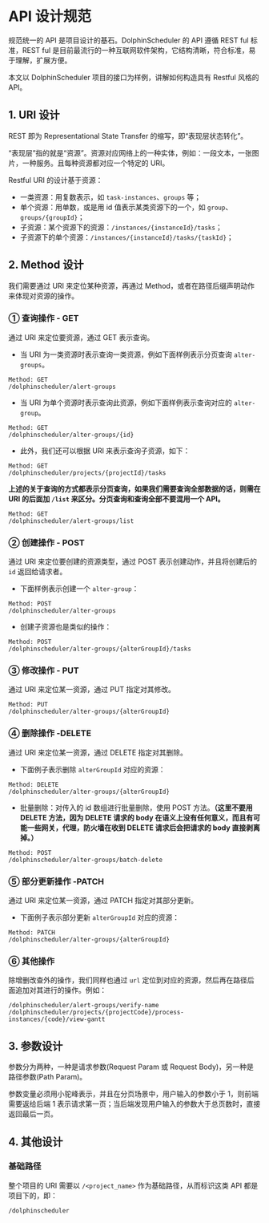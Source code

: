 # API 设计规范
规范统一的 API 是项目设计的基石。DolphinScheduler 的 API 遵循 REST ful 标准，REST ful 是目前最流行的一种互联网软件架构，它结构清晰，符合标准，易于理解，扩展方便。

本文以 DolphinScheduler 项目的接口为样例，讲解如何构造具有 Restful 风格的 API。

## 1. URI 设计
REST 即为 Representational State Transfer 的缩写，即“表现层状态转化”。

“表现层”指的就是“资源”。资源对应网络上的一种实体，例如：一段文本，一张图片，一种服务。且每种资源都对应一个特定的 URI。

Restful URI 的设计基于资源：
+ 一类资源：用复数表示，如 `task-instances`、`groups` 等；
+ 单个资源：用单数，或是用 id 值表示某类资源下的一个，如 `group`、`groups/{groupId}`；
+ 子资源：某个资源下的资源：`/instances/{instanceId}/tasks`；
+ 子资源下的单个资源：`/instances/{instanceId}/tasks/{taskId}`；

## 2. Method 设计
我们需要通过 URI 来定位某种资源，再通过 Method，或者在路径后缀声明动作来体现对资源的操作。

### ① 查询操作 - GET
通过 URI 来定位要资源，通过 GET 表示查询。

+ 当 URI 为一类资源时表示查询一类资源，例如下面样例表示分页查询 `alter-groups`。
```
Method: GET
/dolphinscheduler/alert-groups
```

+ 当 URI 为单个资源时表示查询此资源，例如下面样例表示查询对应的 `alter-group`。
```
Method: GET
/dolphinscheduler/alter-groups/{id}
```

+ 此外，我们还可以根据 URI 来表示查询子资源，如下：
```
Method: GET
/dolphinscheduler/projects/{projectId}/tasks
```

**上述的关于查询的方式都表示分页查询，如果我们需要查询全部数据的话，则需在 URI 的后面加 `/list` 来区分。分页查询和查询全部不要混用一个 API。**
```
Method: GET
/dolphinscheduler/alert-groups/list
```

### ② 创建操作 - POST
通过 URI 来定位要创建的资源类型，通过 POST 表示创建动作，并且将创建后的 `id` 返回给请求者。

+ 下面样例表示创建一个 `alter-group`：

```
Method: POST
/dolphinscheduler/alter-groups
```

+ 创建子资源也是类似的操作：
```
Method: POST
/dolphinscheduler/alter-groups/{alterGroupId}/tasks
```

### ③ 修改操作 - PUT
通过 URI 来定位某一资源，通过 PUT 指定对其修改。
```
Method: PUT
/dolphinscheduler/alter-groups/{alterGroupId}
```

### ④ 删除操作 -DELETE
通过 URI 来定位某一资源，通过 DELETE 指定对其删除。

+ 下面例子表示删除 `alterGroupId` 对应的资源：
```
Method: DELETE
/dolphinscheduler/alter-groups/{alterGroupId}
```

+ 批量删除：对传入的 id 数组进行批量删除，使用 POST 方法。**（这里不要用 DELETE 方法，因为 DELETE 请求的 body 在语义上没有任何意义，而且有可能一些网关，代理，防火墙在收到 DELETE 请求后会把请求的 body 直接剥离掉。）**
```
Method: POST
/dolphinscheduler/alter-groups/batch-delete
```

### ⑤ 部分更新操作 -PATCH
通过 URI 来定位某一资源，通过 PATCH 指定对其部分更新。

+ 下面例子表示部分更新 `alterGroupId` 对应的资源：
```
Method: PATCH
/dolphinscheduler/alter-groups/{alterGroupId}
```

### ⑥ 其他操作
除增删改查外的操作，我们同样也通过 `url` 定位到对应的资源，然后再在路径后面追加对其进行的操作。例如：
```
/dolphinscheduler/alert-groups/verify-name
/dolphinscheduler/projects/{projectCode}/process-instances/{code}/view-gantt
```

## 3. 参数设计
参数分为两种，一种是请求参数(Request Param 或 Request Body)，另一种是路径参数(Path Param)。

参数变量必须用小驼峰表示，并且在分页场景中，用户输入的参数小于 1，则前端需要返给后端 1 表示请求第一页；当后端发现用户输入的参数大于总页数时，直接返回最后一页。

## 4. 其他设计
### 基础路径
整个项目的 URI 需要以 `/<project_name>` 作为基础路径，从而标识这类 API 都是项目下的，即：
```
/dolphinscheduler
```